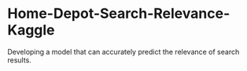# Home-Depot-Search-Relevance-Kaggle
Developing a model that can accurately predict the relevance of search results.
